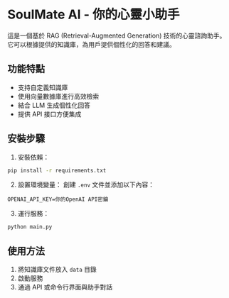 # SoulMate AI - 你的心靈小助手

這是一個基於 RAG (Retrieval-Augmented Generation) 技術的心靈諮詢助手。它可以根據提供的知識庫，為用戶提供個性化的回答和建議。

## 功能特點

- 支持自定義知識庫
- 使用向量數據庫進行高效檢索
- 結合 LLM 生成個性化回答
- 提供 API 接口方便集成

## 安裝步驟

1. 安裝依賴：
```bash
pip install -r requirements.txt
```

2. 設置環境變量：
創建 `.env` 文件並添加以下內容：
```
OPENAI_API_KEY=你的OpenAI API密鑰
```

3. 運行服務：
```bash
python main.py
```

## 使用方法

1. 將知識庫文件放入 `data` 目錄
2. 啟動服務
3. 通過 API 或命令行界面與助手對話
